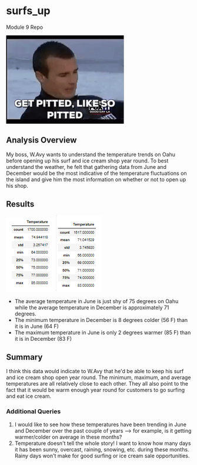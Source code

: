 # surfs_up
Module 9 Repo

![image](https://raw.githubusercontent.com/paulerlic/Surfs_Up/main/Imgs/surfer-dude.gif)

## Analysis Overview
My boss, W.Avy wants to understand the temperature trends on Oahu before opening up his surf and ice cream shop year round. To best understand the weather, he felt that gathering data from June and December would be the most indicative of the temperature fluctuations on the island and give him the most information on whether or not to open up his shop.

## Results
![image](https://raw.githubusercontent.com/paulerlic/Surfs_Up/main/Imgs/Results%231.png)
![image](https://raw.githubusercontent.com/paulerlic/Surfs_Up/main/Imgs/Results%232.png)

* The average temperature in June is just shy of 75 degrees on Oahu while the average temperature in December is approximately 71 degrees.
* The minimum temperature in December is 8 degrees colder (56 F) than it is in June (64 F)
* The maximum temperature in June is only 2 degrees warmer (85 F) than it is in December (83 F)

## Summary
I think this data would indicate to W.Avy that he'd be able to keep his surf and ice cream shop open year round. The minimum, maximum, and average temperatures are all relatively close to each other. They all also point to the fact that it would be warm enough year round for customers to go surfing and eat ice cream. 

### Additional Queries
1) I would like to see how these temperatures have been trending in June and December over the past couple of years --> for example, is it getting warmer/colder on average in these months?
2) Temperature doesn't tell the whole story! I want to know how many days it has been sunny, overcast, raining, snowing, etc. during these months. Rainy days won't make for good surfing or ice cream sale opportunities. 
